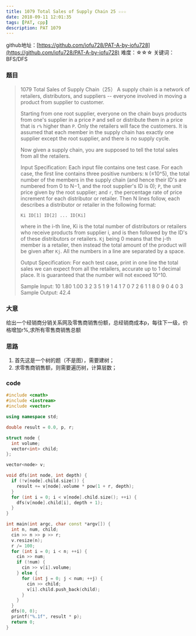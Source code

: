 ```yaml
---
title: 1079 Total Sales of Supply Chain 25 ☆☆☆
date: 2018-09-11 12:01:35
tags: [PAT, cpp]
description: PAT 1079
---
```


github地址：[https://github.com/iofu728/PAT-A-by-iofu728](https://github.com/iofu728/PAT-A-by-iofu728)
难度：☆☆☆
关键词：BFS/DFS

### 题目

> 1079 Total Sales of Supply Chain（25）
> A supply chain is a network of retailers, distributors, and suppliers -- everyone involved in moving a product from supplier to customer.
>
> Starting from one root supplier, everyone on the chain buys products from one's supplier in a price `P` and sell or distribute them in a price that is `r%` higher than `P`. Only the retailers will face the customers. It is assumed that each member in the supply chain has exactly one supplier except the root supplier, and there is no supply cycle.
>
> Now given a supply chain, you are supposed to tell the total sales from all the retailers.
>
> Input Specification:
> Each input file contains one test case. For each case, the first line contains three positive numbers: `N` (≤10^5), the total number of the members in the supply chain (and hence their ID's are numbered from 0 to N−1, and the root supplier's ID is 0); `P`, the unit price given by the root supplier; and `r`, the percentage rate of price increment for each distributor or retailer. Then N lines follow, each describes a distributor or retailer in the following format:
>
> `Ki ID[1] ID[2] ... ID[Ki]`
>
> where in the i-th line, Ki is the total number of distributors or retailers who receive products from supplier i, and is then followed by the ID's of these distributors or retailers. `Kj` being 0 means that the j-th member is a retailer, then instead the total amount of the product will be given after `Kj`. All the numbers in a line are separated by a space.
>
> Output Specification:
> For each test case, print in one line the total sales we can expect from all the retailers, accurate up to 1 decimal place. It is guaranteed that the number will not exceed 10^10.
>
> Sample Input:
> 10 1.80 1.00
> 3 2 3 5
> 1 9
> 1 4
> 1 7
> 0 7
> 2 6 1
> 1 8
> 0 9
> 0 4
> 0 3
> Sample Output:
> 42.4

### 大意
给出一个经销商分销关系网及零售商销售份额，总经销商成本p，每往下一级，价格增加r%,求所有零售商销售总额

### 思路
1. 首先这是一个树的题（不是图），需要建树；
2. 求零售商销售额，则需要遍历树，计算层数；

### code
```cpp
#include <cmath>
#include <iostream>
#include <vector>

using namespace std;

double result = 0.0, p, r;

struct node {
  int volume;
  vector<int> child;
};

vector<node> v;

void dfs(int node, int depth) {
  if (!v[node].child.size()) {
    result += v[node].volume * pow(1 + r, depth);
  }
  for (int i = 0; i < v[node].child.size(); ++i) {
    dfs(v[node].child[i], depth + 1);
  }
}

int main(int argc, char const *argv[]) {
  int n, num, child;
  cin >> n >> p >> r;
  v.resize(n);
  r /= 100;
  for (int i = 0; i < n; ++i) {
    cin >> num;
    if (!num) {
      cin >> v[i].volume;
    } else {
      for (int j = 0; j < num; ++j) {
        cin >> child;
        v[i].child.push_back(child);
      }
    }
  }
  dfs(0, 0);
  printf("%.1f", result * p);
  return 0;
}

```
